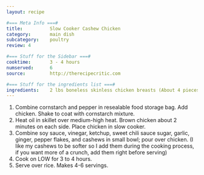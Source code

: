 ```yaml
---
layout: recipe

#=== Meta Info ===#
title: 			Slow Cooker Cashew Chicken
category:		main dish					
subcategory:	poultry
review: 4

#=== Stuff for the Sidebar ===#
cooktime:		3 - 4 hours
numserved:		6
source:			http://therecipecritic.com

#=== Stuff for the ingredients list ===#
ingredients:	2 lbs boneless skinless chicken breasts (About 4 pieces), 3 Tablespoons Cornstach, 1/2 tsp black pepper, 1 Tbsp canola oil, 1/2 cup low sodium soy sauce, 4 Tbsp rice wine vinegar, 4 Tablespoons ketchup, 2 Tablespoons sweet chili sauce, 2 Tbsp brown sugar, 2 garlic cloves (minced), 1 tsp grated fresh ginger, 1/4 tsp red pepper flakes, 1 cup cashews
---
```


1. Combine cornstarch and pepper in resealable food storage bag. Add chicken. Shake to coat with cornstarch mixture.
2. Heat oil in skillet over medium-high heat. Brown chicken about 2 minutes on each side. Place chicken in slow cooker.
3. Combine soy sauce, vinegar, ketchup, sweet chili sauce sugar, garlic, ginger, pepper flakes, and cashews in small bowl; pour over chicken. (I like my cashews to be softer so I add them during the cooking process, if you want more of a crunch, add them right before serving)
4. Cook on LOW for 3 to 4 hours.
5. Serve over rice. Makes 4-6 servings.

